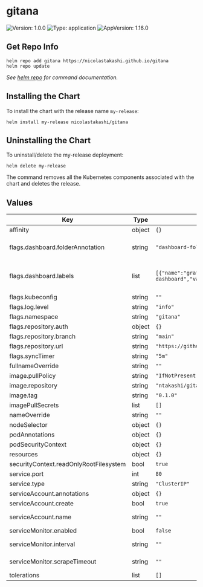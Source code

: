 # gitana

![Version: 1.0.0](https://img.shields.io/badge/Version-1.0.0-informational?style=flat-square) ![Type: application](https://img.shields.io/badge/Type-application-informational?style=flat-square) ![AppVersion: 1.16.0](https://img.shields.io/badge/AppVersion-1.16.0-informational?style=flat-square)

## Get Repo Info

```console
helm repo add gitana https://nicolastakashi.github.io/gitana
helm repo update
```

_See [helm repo](https://helm.sh/docs/helm/helm_repo/) for command documentation._

## Installing the Chart

To install the chart with the release name `my-release`:

```console
helm install my-release nicolastakashi/gitana
```

## Uninstalling the Chart

To uninstall/delete the my-release deployment:

```console
helm delete my-release
```

The command removes all the Kubernetes components associated with the chart and deletes the release.

## Values

| Key                                    | Type   | Default                                        | Description                                                                                                                               |
|----------------------------------------|--------|------------------------------------------------|-------------------------------------------------------------------------------------------------------------------------------------------|
| affinity                               | object | `{}`                                           |                                                                                                                                           |
| flags.dashboard.folderAnnotation       | string | `"dashboard-folder"`                           | ref: https://github.com/grafana/helm-charts/tree/main/charts/grafana#configuration sidecar.dashboards.folderAnnotation                    |
| flags.dashboard.labels                 | list   | `[{"name":"grafana-dashboard","value":"nil"}]` | ref: https://github.com/grafana/helm-charts/tree/main/charts/grafana#configuration sidecar.dashboards.label sidecar.dashboards.labelValue |
| flags.kubeconfig                       | string | `""`                                           |                                                                                                                                           |
| flags.log.level                        | string | `"info"`                                       |                                                                                                                                           |
| flags.namespace                        | string | `"gitana"`                                     |                                                                                                                                           |
| flags.repository.auth                  | object | `{}`                                           |                                                                                                                                           |
| flags.repository.branch                | string | `"main"`                                       |                                                                                                                                           |
| flags.repository.url                   | string | `"https://github.com/nicolastakashi/poc"`      |                                                                                                                                           |
| flags.syncTimer                        | string | `"5m"`                                         |                                                                                                                                           |
| fullnameOverride                       | string | `""`                                           |                                                                                                                                           |
| image.pullPolicy                       | string | `"IfNotPresent"`                               |                                                                                                                                           |
| image.repository                       | string | `"ntakashi/gitana"`                            |                                                                                                                                           |
| image.tag                              | string | `"0.1.0"`                                      |                                                                                                                                           |
| imagePullSecrets                       | list   | `[]`                                           |                                                                                                                                           |
| nameOverride                           | string | `""`                                           |                                                                                                                                           |
| nodeSelector                           | object | `{}`                                           |                                                                                                                                           |
| podAnnotations                         | object | `{}`                                           |                                                                                                                                           |
| podSecurityContext                     | object | `{}`                                           |                                                                                                                                           |
| resources                              | object | `{}`                                           |                                                                                                                                           |
| securityContext.readOnlyRootFilesystem | bool   | `true`                                         |                                                                                                                                           |
| service.port                           | int    | `80`                                           |                                                                                                                                           |
| service.type                           | string | `"ClusterIP"`                                  |                                                                                                                                           |
| serviceAccount.annotations             | object | `{}`                                           |                                                                                                                                           |
| serviceAccount.create                  | bool   | `true`                                         |                                                                                                                                           |
| serviceAccount.name                    | string | `""`                                           | If not set and create is true, a name is generated using the fullname template                                                            |
| serviceMonitor.enabled                 | bool   | `false`                                        |                                                                                                                                           |
| serviceMonitor.interval                | string | `""`                                           | ref: https://github.com/coreos/prometheus-operator/blob/master/Documentation/api.md#endpoint                                              |
| serviceMonitor.scrapeTimeout           | string | `""`                                           | ref: https://github.com/coreos/prometheus-operator/blob/master/Documentation/api.md#endpoint                                              |
| tolerations                            | list   | `[]`                                           |                                                                                                                                           |

